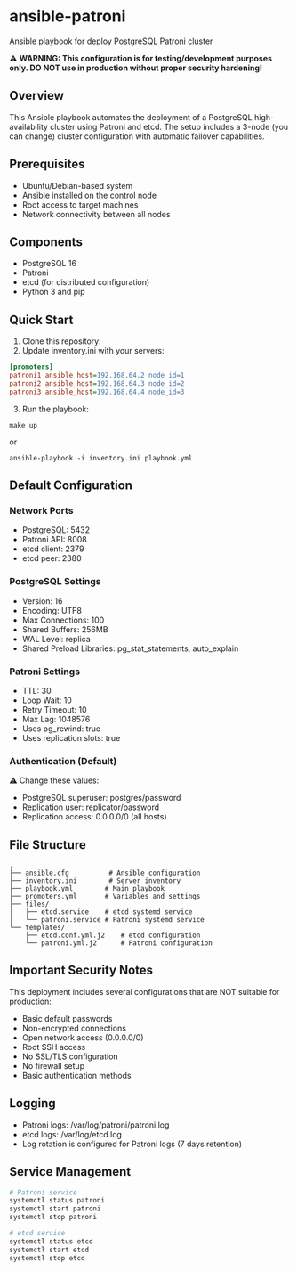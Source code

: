 # ansible-patroni
Ansible playbook for deploy PostgreSQL Patroni cluster

⚠️ **WARNING: This configuration is for testing/development purposes only. DO NOT use in production without proper security hardening!**

## Overview
This Ansible playbook automates the deployment of a PostgreSQL high-availability cluster using Patroni and etcd. The setup includes a 3-node (you can change) cluster configuration with automatic failover capabilities.

## Prerequisites
- Ubuntu/Debian-based system
- Ansible installed on the control node
- Root access to target machines
- Network connectivity between all nodes

## Components
- PostgreSQL 16
- Patroni
- etcd (for distributed configuration)
- Python 3 and pip

## Quick Start
1. Clone this repository:
2. Update inventory.ini with your servers:
```ini
[promoters]
patroni1 ansible_host=192.168.64.2 node_id=1
patroni2 ansible_host=192.168.64.3 node_id=2
patroni3 ansible_host=192.168.64.4 node_id=3 
```
3. Run the playbook:
```shell
make up
```
or
```shell
ansible-playbook -i inventory.ini playbook.yml
```

## Default Configuration

### Network Ports
- PostgreSQL: 5432
- Patroni API: 8008
- etcd client: 2379
- etcd peer: 2380

### PostgreSQL Settings
- Version: 16
- Encoding: UTF8
- Max Connections: 100
- Shared Buffers: 256MB
- WAL Level: replica
- Shared Preload Libraries: pg_stat_statements, auto_explain

### Patroni Settings
- TTL: 30
- Loop Wait: 10
- Retry Timeout: 10
- Max Lag: 1048576
- Uses pg_rewind: true
- Uses replication slots: true

### Authentication (Default)
⚠️ Change these values:
- PostgreSQL superuser: postgres/password
- Replication user: replicator/password
- Replication access: 0.0.0.0/0 (all hosts)

## File Structure
``` 
.
├── ansible.cfg          # Ansible configuration
├── inventory.ini        # Server inventory
├── playbook.yml        # Main playbook
├── promoters.yml       # Variables and settings
├── files/
│   ├── etcd.service    # etcd systemd service
│   └── patroni.service # Patroni systemd service
└── templates/
    ├── etcd.conf.yml.j2    # etcd configuration
    └── patroni.yml.j2      # Patroni configuration
```

## Important Security Notes
This deployment includes several configurations that are NOT suitable for production:
- Basic default passwords
- Non-encrypted connections
- Open network access (0.0.0.0/0)
- Root SSH access
- No SSL/TLS configuration
- No firewall setup
- Basic authentication methods

## Logging
- Patroni logs: /var/log/patroni/patroni.log
- etcd logs: /var/log/etcd.log
- Log rotation is configured for Patroni logs (7 days retention)

## Service Management
``` bash
# Patroni service
systemctl status patroni
systemctl start patroni
systemctl stop patroni

# etcd service
systemctl status etcd
systemctl start etcd
systemctl stop etcd
```
